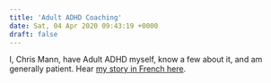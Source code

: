 ```yaml
---
title: 'Adult ADHD Coaching'
date: Sat, 04 Apr 2020 09:43:19 +0000
draft: false
---
```


I, Chris Mann, have Adult ADHD myself, know a few about it, and am generally patient. Hear [my story in French here](https://www.mann.fr/en/2019/06/interview-on-my-life-with-adult-adhd-in-french/).